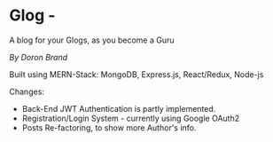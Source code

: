 # Glog - 
A blog for your Glogs, as you become a Guru

_By Doron Brand_

Built using MERN-Stack:
MongoDB, Express.js, React/Redux, Node-js

Changes:
- Back-End JWT Authentication is partly implemented.
- Registration/Login System - currently using Google OAuth2
- Posts Re-factoring, to show more Author's info.

